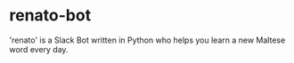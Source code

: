 # renato-bot
'renato' is a Slack Bot written in Python who helps you learn a new Maltese word every day.
